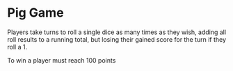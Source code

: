 # Pig Game
Players take turns to roll a single dice as many times as they wish, adding all roll results to a running total, but losing their gained score for the turn if they roll a 1.

To win a player must reach 100 points
